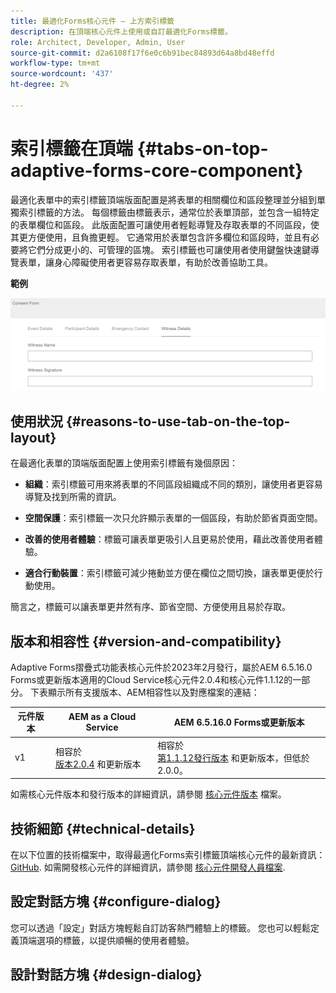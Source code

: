 ```yaml
---
title: 最適化Forms核心元件 — 上方索引標籤
description: 在頂端核心元件上使用或自訂最適化Forms標籤。
role: Architect, Developer, Admin, User
source-git-commit: d2a6108f17f6e0c6b91bec84893d64a8bd48effd
workflow-type: tm+mt
source-wordcount: '437'
ht-degree: 2%

---
```



# 索引標籤在頂端 {#tabs-on-top-adaptive-forms-core-component}

最適化表單中的索引標籤頂端版面配置是將表單的相關欄位和區段整理並分組到單獨索引標籤的方法。 每個標籤由標籤表示，通常位於表單頂部，並包含一組特定的表單欄位和區段。 此版面配置可讓使用者輕鬆導覽及存取表單的不同區段，使其更方便使用，且負擔更輕。 它通常用於表單包含許多欄位和區段時，並且有必要將它們分成更小的、可管理的區塊。 索引標籤也可讓使用者使用鍵盤快速鍵導覽表單，讓身心障礙使用者更容易存取表單，有助於改善協助工具。

**範例**

![](/help/adaptive-forms/assets/tabs.png)

## 使用狀況 {#reasons-to-use-tab-on-the-top-layout}

在最適化表單的頂端版面配置上使用索引標籤有幾個原因：

* **組織**：索引標籤可用來將表單的不同區段組織成不同的類別，讓使用者更容易導覽及找到所需的資訊。

* **空間保護**：索引標籤一次只允許顯示表單的一個區段，有助於節省頁面空間。

* **改善的使用者體驗**：標籤可讓表單更吸引人且更易於使用，藉此改善使用者體驗。

* **適合行動裝置**：索引標籤可減少捲動並方便在欄位之間切換，讓表單更便於行動使用。

簡言之，標籤可以讓表單更井然有序、節省空間、方便使用且易於存取。

## 版本和相容性 {#version-and-compatibility}

Adaptive Forms摺疊式功能表核心元件於2023年2月發行，屬於AEM 6.5.16.0 Forms或更新版本適用的Cloud Service核心元件2.0.4和核心元件1.1.12的一部分。 下表顯示所有支援版本、AEM相容性以及對應檔案的連結：

| 元件版本 | AEM as a Cloud Service  | AEM 6.5.16.0 Forms或更新版本 |
|---|---|---|
| v1 | 相容於<br>[版本2.0.4](/help/adaptive-forms/version.md) 和更新版本 | 相容於<br>[第1.1.12發行版本](/help/adaptive-forms/version.md) 和更新版本，但低於2.0.0。 |

如需核心元件版本和發行版本的詳細資訊，請參閱 [核心元件版本](/help/adaptive-forms/version.md) 檔案。

<!-- ## Sample Component Output {#sample-component-output}

To experience the Accordion Component as well as see examples of its configuration options as well as HTML and JSON output, visit the [Component Library](https://adobe.com/go/aem_cmp_library_accordion). -->

## 技術細節 {#technical-details}

在以下位置的技術檔案中，取得最適化Forms索引標籤頂端核心元件的最新資訊： [GitHub](https://github.com/adobe/aem-core-forms-components/tree/master/ui.af.apps/src/main/content/jcr_root/apps/core/fd/components/form/tabsontop/v1/tabsontop). 如需開發核心元件的詳細資訊，請參閱 [核心元件開發人員檔案](/help/developing/overview.md).

## 設定對話方塊 {#configure-dialog}

您可以透過「設定」對話方塊輕鬆自訂訪客熱門體驗上的標籤。 您也可以輕鬆定義頂端選項的標籤，以提供順暢的使用者體驗。

## 設計對話方塊 {#design-dialog}
